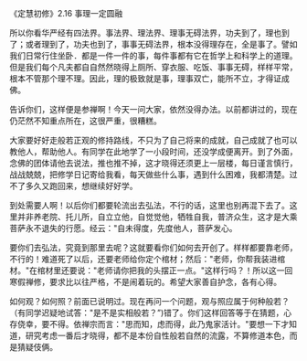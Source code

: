 
《定慧初修》2.16 事理一定圆融

所以你看华严经有四法界。事法界、理法界、理事无碍法界，功夫到了，理也到了；或者理到了，功夫也到了，事事无碍法界，根本没得理存在，全是事了。譬如我们日常行住坐卧．都是一件一件的事，每件事都有它在哲学上和科学上的道理。但是我们每个凡夫都自自然然晓得上厕所、穿衣服、吃饭、事事无碍，样样平常，根本不管那个理不理。因此，理的极致就是事，理事双亡，能所不立，才得证成佛。

告诉你们，这样便是参禅啊！今天一问大家，依然没得办法。以前都讲过的，现在仍茫然不知重点所在，这很严重，很糟糕。

大家要好好走般若正观的修持路线，不只为了自己将来的成就，自己成就了也可以教他人，帮助他人。有同学在此地学了一小段时间，还没学成便离开。到了外面，念佛的团体请他去说法，推也推不掉，这才晓得还须更上一层楼，每日谨言慎行，战战兢兢，把修学日记寄给我看，每天做些什么事，遇到什么困难，我都清楚。过不了多久又跑回来，想继续好好学。

到处需要人啊！以后你们都要轮流出去弘法，不行的话，这里也别再混下去了。这里并非养老院、托儿所，自立立他，自觉觉他，牺牲自我，普济众生，这才是大乘菩萨永不退失的行愿。经云："自未得度，先度他人，菩萨发心。

要你们去弘法，究竟到那里去呢？这就要看你们如何去开创了。样样都要靠老师，不行的！难道死了以后，还要老师给你定个棺材；然后："老师，你帮我装进棺材。"在棺材里还要说："老师请你把我的头摆正一点。"这样行吗？！所以这一回寒假禅修，要求比以往严格，不是闹着玩的。希望大家善自护念，各有心得。

如何观？如何照？前面已说明过。现在再问一个问题，观与照应属于何种般若？（有同学迟疑地试答："是不是实相般若？”)错了。你们这样回答等于在猜题，心存侥幸，要不得。依禅宗而言："思而知，虑而得，此乃鬼家活计。"要想一下才知道，研究考虑一番后才晓得，都不是本份自性般若自然的流露，不算修道本色，而是猜疑伎俩。